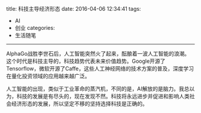 title: 科技主导经济形态
date: 2016-04-06 12:34:41
tags:
  - AI
  - 创业
categories: 
 - 生活随笔
---

AlphaGo战胜李世石后，人工智能突然火了起来，酝酿着一波人工智能的浪潮。这个时代是科技主导的，科技趋势代表未来价值趋势。Google开源了Tensorflow，微软开源了Caffe，这些人工神经网络的技术方案的普及，深度学习在量化投资领域的应用越来越广泛。

人工智能的出现，类似于工业革命的蒸汽机，不同的是，AI解放的是脑力。我总以为，科技的发展是有尽头的，现在发现不然。科技将永远进步并促进和影响人类社会经济形态的发展，所以坚定不移的坚持选择科技是正确的。